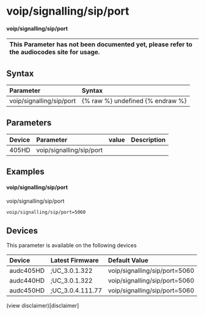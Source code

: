 ﻿---
description: voip/signalling/sip/port
search: false
---

# voip/signalling/sip/port

#### voip/signalling/sip/port


| This Parameter has not been documented yet, please refer to the audiocodes site for usage.  |
| :--- |

## Syntax
| Parameter | Syntax |
| :--- | :--- |
|voip/signalling/sip/port | {% raw %} undefined {% endraw %} |

## Parameters
|Device|Parameter|value|Description|
|:---|:---|:---|:---|
| 405HD | voip/signalling/sip/port |  |  |

## Examples
#### voip/signalling/sip/port

voip/signalling/sip/port

```
voip/signalling/sip/port=5060
```

## Devices
This parameter is available on the following devices

| Device | Latest Firmware | Default Value |
|:---|:---|:---|
| audc405HD | ;UC_3.0.1.322 | voip/signalling/sip/port=5060 
| audc440HD | ;UC_3.0.1.322 | voip/signalling/sip/port=5060 
| audc450HD | ;UC_3.0.4.111.77 | voip/signalling/sip/port=5060 

(view disclaimer)[disclaimer]
